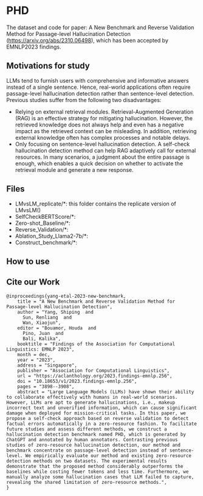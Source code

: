 # PHD
The dataset and code for paper: A New Benchmark and Reverse Validation Method for Passage-level Hallucination Detection (https://arxiv.org/abs/2310.06498), which has been accepted by EMNLP2023 findings.

## Motivations for study
LLMs tend to furnish users with comprehensive and informative answers instead of a single sentence. Hence, real-world applications often require passage-level hallucination detection rather than sentence-level detection.
Previous studies suffer from the following two disadvantages:
- Relying on external retrieval modules. 
Retrieval-Augmented Generation (RAG) is an effective strategy for mitigating hallucination. However, the retrieved knowledge does not always help and even has a negative impact as the retrieved context can be misleading. In addition, retrieving external knowledge often has complex processes and notable delays.
- Only focusing on sentence-level hallucination detection.
A self-check hallucination detection method can help RAG adaptively call for external resources.
In many scenarios, a judgment about the entire passage is enough, which enables a quick decision on whether to activate the retrieval module and generate a new response.



## Files
-  LMvsLM_replicate/*: this folder contains the replicate version of LMvsLM()
-  SelfCheckBERTScore/*:
-  Zero-shot_Baseline/*:
-  Reverse_Validation/*:
-  Ablation_Study_Llama2-7b/*:
-  Construct_benchmark/*:


## How to use




## Cite our Work 
```
@inproceedings{yang-etal-2023-new-benchmark,
    title = "A New Benchmark and Reverse Validation Method for Passage-level Hallucination Detection",
    author = "Yang, Shiping  and
      Sun, Renliang  and
      Wan, Xiaojun",
    editor = "Bouamor, Houda  and
      Pino, Juan  and
      Bali, Kalika",
    booktitle = "Findings of the Association for Computational Linguistics: EMNLP 2023",
    month = dec,
    year = "2023",
    address = "Singapore",
    publisher = "Association for Computational Linguistics",
    url = "https://aclanthology.org/2023.findings-emnlp.256",
    doi = "10.18653/v1/2023.findings-emnlp.256",
    pages = "3898--3908",
    abstract = "Large Language Models (LLMs) have shown their ability to collaborate effectively with humans in real-world scenarios. However, LLMs are apt to generate hallucinations, i.e., makeup incorrect text and unverified information, which can cause significant damage when deployed for mission-critical tasks. In this paper, we propose a self-check approach based on reverse validation to detect factual errors automatically in a zero-resource fashion. To facilitate future studies and assess different methods, we construct a hallucination detection benchmark named PHD, which is generated by ChatGPT and annotated by human annotators. Contrasting previous studies of zero-resource hallucination detection, our method and benchmark concentrate on passage-level detection instead of sentence-level. We empirically evaluate our method and existing zero-resource detection methods on two datasets. The experimental results demonstrate that the proposed method considerably outperforms the baselines while costing fewer tokens and less time. Furthermore, we manually analyze some hallucination cases that LLM failed to capture, revealing the shared limitation of zero-resource methods.",
}
```
